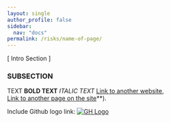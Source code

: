 ```yaml
---
layout: single
author_profile: false
sidebar:
  nav: "docs"
permalink: /risks/name-of-page/
---
```


[ Intro Section ]


### SUBSECTION
TEXT
**BOLD TEXT**
*ITALIC TEXT*
 [Link to another website](https://remo-rcmde/),  
 [Link to another page on the site](/tools/name-of-tool)**).

 Include Github logo link:
 [![GH Logo](/assets/images/github-mark.png)](https://github.com/WoodwellRisk/lethal_heat)

